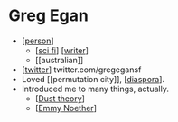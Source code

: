 # Greg Egan

- [[person]]
  - [[sci fi]] [[writer]]
  - [[australian]]
- [[twitter]] twitter.com/gregegansf
- Loved [[permutation city]], [[diaspora]].
- Introduced me to many things, actually.
  - [[Dust theory]]
  - [[Emmy Noether]]

[//begin]: # "Autogenerated link references for markdown compatibility"
[person]: person "Person"
[sci fi]: sci-fi "Sci-fi"
[writer]: writer "Writer"
[twitter]: twitter "Twitter"
[diaspora]: diaspora "Diaspora"
[Dust theory]: dust-theory "Dust Theory"
[Emmy Noether]: emmy-noether "Emmy Noether"
[//end]: # "Autogenerated link references"